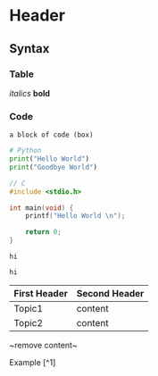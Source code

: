 # Header

## Syntax

### Table

*italics* **bold**

### Code


```
a block of code (box)
```

```python
# Python
print("Hello World")
print("Goodbye World")
```

```c
// C
#include <stdio.h>

int main(void) {
	printf("Hello World \n");

	return 0;
}
```

`
hi
`

``
hi
``

First Header | Second Header
------------ | -------------
Topic1 | content
Topic2 | content

~remove content~

Example [^1]

